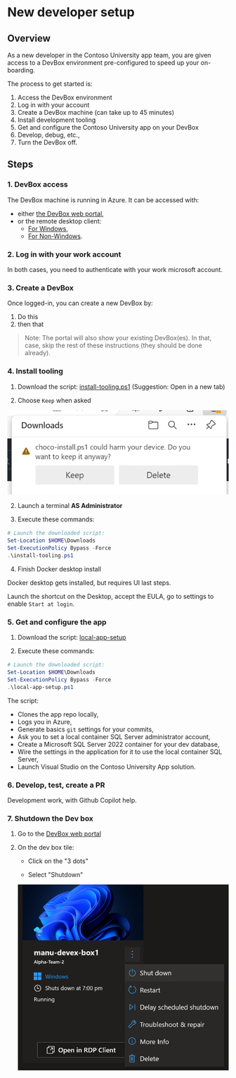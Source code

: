 # New developer setup

## Overview

As a new developer in the Contoso University app team, you are given access to a DevBox environment pre-configured to speed up your on-boarding.

The process to get started is:

1. Access the DevBox environment
2. Log in with your account
3. Create a DevBox machine (can take up to 45 minutes)
4. Install development tooling
5. Get and configure the Contoso University app on your DevBox
6. Develop, debug, etc.,
7. Turn the DevBox off.

## Steps

### 1. DevBox access

The DevBox machine is running in Azure. It can be accessed with:

- either [the DevBox web portal](https://devportal.microsoft.com/),
- or the remote desktop client:
  - [For Windows](https://learn.microsoft.com/en-us/azure/dev-box/tutorial-connect-to-dev-box-with-remote-desktop-app?tabs=windows#tabpanel_1_windows),
  - [For Non-Windows](https://learn.microsoft.com/en-us/azure/dev-box/tutorial-connect-to-dev-box-with-remote-desktop-app?tabs=windows#tabpanel_1_non-Windows).

### 2. Log in with your work account

In both cases, you need to authenticate with your work microsoft account.

### 3. Create a DevBox

Once logged-in, you can create a new DevBox by:

1. Do this
2. then that

> Note: The portal will also show your existing DevBox(es). In that, case, skip the rest of these instructions (they should be done already).

### 4. Install tooling

1. Download the script: [install-tooling.ps1](https://github.com/embergershared/dev-ex-app/blob/main/get-started/install-tooling.ps1) (Suggestion: Open in a new tab)

2. Choose `Keep` when asked

![Keep install script](../assets/keep-choco-script.png)

2. Launch a terminal **AS Administrator**

3. Execute these commands:

```powershell
# Launch the downloaded script:
Set-Location $HOME\Downloads
Set-ExecutionPolicy Bypass -Force
.\install-tooling.ps1
```

4. Finish Docker desktop install

Docker desktop gets installed, but requires UI last steps.

Launch the shortcut on the Desktop, accept the EULA, go to settings to enable `Start at login`.

### 5. Get and configure the app

1. Download the script: [local-app-setup](https://github.com/embergershared/dev-ex-app/blob/main/get-started/local-app-setup.ps1)

2. Execute these commands:

```powershell
# Launch the downloaded script:
Set-Location $HOME\Downloads
Set-ExecutionPolicy Bypass -Force
.\local-app-setup.ps1
```

The script:

- Clones the app repo locally,
- Logs you in Azure,
- Generate basics `git` settings for your commits,
- Ask you to set a local container SQL Server administrator account,
- Create a Microsoft SQL Server 2022 container for your dev database,
- Wire the settings in the application for it to use the local container SQL Server,
- Launch Visual Studio on the Contoso University App solution.

### 6. Develop, test, create a PR

Development work, with Github Copilot help.

### 7. Shutdown the Dev box

1. Go to the [DevBox web portal](https://devportal.microsoft.com/)

2. On the dev box tile:

   - Click on the "3 dots"

   - Select "Shutdown"

   ![shutdown](../assets/shut-down-devbox.png)
